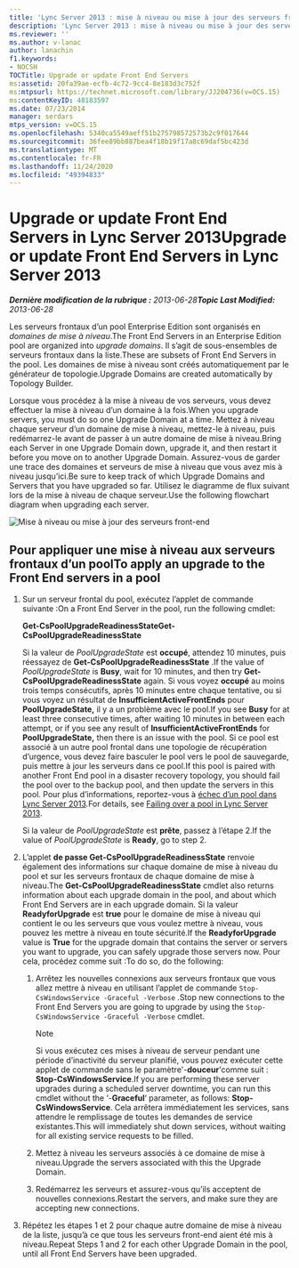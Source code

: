 ```yaml
---
title: 'Lync Server 2013 : mise à niveau ou mise à jour des serveurs frontaux'
description: 'Lync Server 2013 : mise à niveau ou mise à jour des serveurs frontaux.'
ms.reviewer: ''
ms.author: v-lanac
author: lanachin
f1.keywords:
- NOCSH
TOCTitle: Upgrade or update Front End Servers
ms:assetid: 20fa39ae-ecfb-4c72-9cc4-8e183d3c752f
ms:mtpsurl: https://technet.microsoft.com/library/JJ204736(v=OCS.15)
ms:contentKeyID: 48183597
ms.date: 07/23/2014
manager: serdars
mtps_version: v=OCS.15
ms.openlocfilehash: 5340ca5549aeff51b275798572573b2c9f017644
ms.sourcegitcommit: 36fee89bb887bea4f18b19f17a8c69daf5bc423d
ms.translationtype: MT
ms.contentlocale: fr-FR
ms.lasthandoff: 11/24/2020
ms.locfileid: "49394833"
---
```

# <a name="upgrade-or-update-front-end-servers-in-lync-server-2013"></a><span data-ttu-id="f1747-103">Upgrade or update Front End Servers in Lync Server 2013</span><span class="sxs-lookup"><span data-stu-id="f1747-103">Upgrade or update Front End Servers in Lync Server 2013</span></span>

<div data-xmlns="https://www.w3.org/1999/xhtml">

<div class="topic" data-xmlns="https://www.w3.org/1999/xhtml" data-msxsl="urn:schemas-microsoft-com:xslt" data-cs="https://msdn.microsoft.com/">

<div data-asp="https://msdn2.microsoft.com/asp">



</div>

<div id="mainSection">

<div id="mainBody"><span data-ttu-id="f1747-104">

<span> </span></span><span class="sxs-lookup"><span data-stu-id="f1747-104">

<span> </span></span></span>

<span data-ttu-id="f1747-105">_**Dernière modification de la rubrique :** 2013-06-28_</span><span class="sxs-lookup"><span data-stu-id="f1747-105">_**Topic Last Modified:** 2013-06-28_</span></span>

<span data-ttu-id="f1747-106">Les serveurs frontaux d’un pool Enterprise Edition sont organisés en *domaines de mise à niveau*.</span><span class="sxs-lookup"><span data-stu-id="f1747-106">The Front End Servers in an Enterprise Edition pool are organized into *upgrade domains*.</span></span> <span data-ttu-id="f1747-107">Il s’agit de sous-ensembles de serveurs frontaux dans la liste.</span><span class="sxs-lookup"><span data-stu-id="f1747-107">These are subsets of Front End Servers in the pool.</span></span> <span data-ttu-id="f1747-108">Les domaines de mise à niveau sont créés automatiquement par le générateur de topologie.</span><span class="sxs-lookup"><span data-stu-id="f1747-108">Upgrade Domains are created automatically by Topology Builder.</span></span>

<span data-ttu-id="f1747-109">Lorsque vous procédez à la mise à niveau de vos serveurs, vous devez effectuer la mise à niveau d’un domaine à la fois.</span><span class="sxs-lookup"><span data-stu-id="f1747-109">When you upgrade servers, you must do so one Upgrade Domain at a time.</span></span> <span data-ttu-id="f1747-110">Mettez à niveau chaque serveur d’un domaine de mise à niveau, mettez-le à niveau, puis redémarrez-le avant de passer à un autre domaine de mise à niveau.</span><span class="sxs-lookup"><span data-stu-id="f1747-110">Bring each Server in one Upgrade Domain down, upgrade it, and then restart it before you move on to another Upgrade Domain.</span></span> <span data-ttu-id="f1747-111">Assurez-vous de garder une trace des domaines et serveurs de mise à niveau que vous avez mis à niveau jusqu’ici.</span><span class="sxs-lookup"><span data-stu-id="f1747-111">Be sure to keep track of which Upgrade Domains and Servers that you have upgraded so far.</span></span> <span data-ttu-id="f1747-112">Utilisez le diagramme de flux suivant lors de la mise à niveau de chaque serveur.</span><span class="sxs-lookup"><span data-stu-id="f1747-112">Use the following flowchart diagram when upgrading each server.</span></span>

![Mise à niveau ou mise à jour des serveurs front-end](images/upgradeupdatefrontendserverslync2013.png)

<div>

## <a name="to-apply-an-upgrade-to-the-front-end-servers-in-a-pool"></a><span data-ttu-id="f1747-114">Pour appliquer une mise à niveau aux serveurs frontaux d’un pool</span><span class="sxs-lookup"><span data-stu-id="f1747-114">To apply an upgrade to the Front End servers in a pool</span></span>

1.  <span data-ttu-id="f1747-115">Sur un serveur frontal du pool, exécutez l’applet de commande suivante :</span><span class="sxs-lookup"><span data-stu-id="f1747-115">On a Front End Server in the pool, run the following cmdlet:</span></span>
    
    <span data-ttu-id="f1747-116">**Get-CsPoolUpgradeReadinessState**</span><span class="sxs-lookup"><span data-stu-id="f1747-116">**Get-CsPoolUpgradeReadinessState**</span></span>
    
    <span data-ttu-id="f1747-117">Si la valeur de *PoolUpgradeState* est **occupé**, attendez 10 minutes, puis réessayez de **Get-CsPoolUpgradeReadinessState** .</span><span class="sxs-lookup"><span data-stu-id="f1747-117">If the value of *PoolUpgradeState* is **Busy**, wait for 10 minutes, and then try **Get-CsPoolUpgradeReadinessState** again.</span></span> <span data-ttu-id="f1747-118">Si vous voyez **occupé** au moins trois temps consécutifs, après 10 minutes entre chaque tentative, ou si vous voyez un résultat de **InsufficientActiveFrontEnds** pour **PoolUpgradeState,** il y a un problème avec le pool.</span><span class="sxs-lookup"><span data-stu-id="f1747-118">If you see **Busy** for at least three consecutive times, after waiting 10 minutes in between each attempt, or if you see any result of **InsufficientActiveFrontEnds** for **PoolUpgradeState,** then there is an issue with the pool.</span></span> <span data-ttu-id="f1747-119">Si ce pool est associé à un autre pool frontal dans une topologie de récupération d’urgence, vous devez faire basculer le pool vers le pool de sauvegarde, puis mettre à jour les serveurs dans ce pool.</span><span class="sxs-lookup"><span data-stu-id="f1747-119">If this pool is paired with another Front End pool in a disaster recovery topology, you should fail the pool over to the backup pool, and then update the servers in this pool.</span></span> <span data-ttu-id="f1747-120">Pour plus d’informations, reportez-vous à [échec d’un pool dans Lync Server 2013](lync-server-2013-failing-over-a-pool.md).</span><span class="sxs-lookup"><span data-stu-id="f1747-120">For details, see [Failing over a pool in Lync Server 2013](lync-server-2013-failing-over-a-pool.md).</span></span>
    
    <span data-ttu-id="f1747-121">Si la valeur de *PoolUpgradeState* est **prête**, passez à l’étape 2.</span><span class="sxs-lookup"><span data-stu-id="f1747-121">If the value of *PoolUpgradeState* is **Ready**, go to step 2.</span></span>

2.  <span data-ttu-id="f1747-122">L’applet **de passe Get-CsPoolUpgradeReadinessState** renvoie également des informations sur chaque domaine de mise à niveau du pool et sur les serveurs frontaux de chaque domaine de mise à niveau.</span><span class="sxs-lookup"><span data-stu-id="f1747-122">The **Get-CsPoolUpgradeReadinessState** cmdlet also returns information about each upgrade domain in the pool, and about which Front End Servers are in each upgrade domain.</span></span> <span data-ttu-id="f1747-123">Si la valeur **ReadyforUpgrade** est **true** pour le domaine de mise à niveau qui contient le ou les serveurs que vous voulez mettre à niveau, vous pouvez les mettre à niveau en toute sécurité.</span><span class="sxs-lookup"><span data-stu-id="f1747-123">If the **ReadyforUpgrade** value is **True** for the upgrade domain that contains the server or servers you want to upgrade, you can safely upgrade those servers now.</span></span> <span data-ttu-id="f1747-124">Pour cela, procédez comme suit :</span><span class="sxs-lookup"><span data-stu-id="f1747-124">To do so, do the following:</span></span>
    
    1.  <span data-ttu-id="f1747-125">Arrêtez les nouvelles connexions aux serveurs frontaux que vous allez mettre à niveau en utilisant l’applet de commande `Stop-CsWindowsService -Graceful -Verbose` .</span><span class="sxs-lookup"><span data-stu-id="f1747-125">Stop new connections to the Front End Servers you are going to upgrade by using the `Stop-CsWindowsService -Graceful -Verbose` cmdlet.</span></span>
        
        <div>
        

        > [!NOTE]  
        > <span data-ttu-id="f1747-126">Si vous exécutez ces mises à niveau de serveur pendant une période d’inactivité du serveur planifié, vous pouvez exécuter cette applet de commande sans le paramètre'-<STRONG>douceur</STRONG>'comme suit : <STRONG>Stop-CsWindowsService</STRONG>.</span><span class="sxs-lookup"><span data-stu-id="f1747-126">If you are performing these server upgrades during a scheduled server downtime, you can run this cmdlet without the ‘-<STRONG>Graceful</STRONG>‘ parameter, as follows: <STRONG>Stop-CsWindowsService</STRONG>.</span></span> <span data-ttu-id="f1747-127">Cela arrêtera immédiatement les services, sans attendre le remplissage de toutes les demandes de service existantes.</span><span class="sxs-lookup"><span data-stu-id="f1747-127">This will immediately shut down services, without waiting for all existing service requests to be filled.</span></span>

        
        </div>
    
    2.  <span data-ttu-id="f1747-128">Mettez à niveau les serveurs associés à ce domaine de mise à niveau.</span><span class="sxs-lookup"><span data-stu-id="f1747-128">Upgrade the servers associated with this the Upgrade Domain.</span></span>
    
    3.  <span data-ttu-id="f1747-129">Redémarrez les serveurs et assurez-vous qu’ils acceptent de nouvelles connexions.</span><span class="sxs-lookup"><span data-stu-id="f1747-129">Restart the servers, and make sure they are accepting new connections.</span></span>

3.  <span data-ttu-id="f1747-130">Répétez les étapes 1 et 2 pour chaque autre domaine de mise à niveau de la liste, jusqu’à ce que tous les serveurs front-end aient été mis à niveau.</span><span class="sxs-lookup"><span data-stu-id="f1747-130">Repeat Steps 1 and 2 for each other Upgrade Domain in the pool, until all Front End Servers have been upgraded.</span></span>

<span data-ttu-id="f1747-131"></div>

</div>

<span> </span>

</div>

</div>

</span><span class="sxs-lookup"><span data-stu-id="f1747-131"></div>

</div>

<span> </span>

</div>

</div>

</span></span></div>

